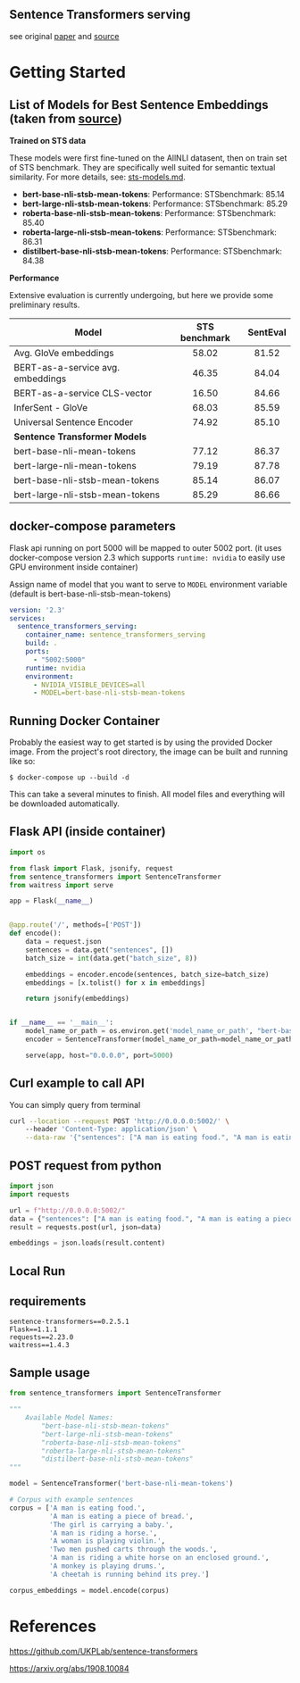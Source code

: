 ## Sentence Transformers serving

see original [paper](https://arxiv.org/abs/1908.10084) 
and [source](https://github.com/UKPLab/sentence-transformers#application-examples)

# Getting Started

## List of Models for Best Sentence Embeddings (taken from [source](https://github.com/UKPLab/sentence-transformers/blob/master/README.md))

**Trained on STS data**

These models were first fine-tuned on the AllNLI datasent, then on train set of STS benchmark. 
They are specifically well suited for semantic textual similarity. For more details, see: 
[sts-models.md](https://github.com/UKPLab/sentence-transformers/blob/master/docs/pretrained-models/sts-models.md).

- **bert-base-nli-stsb-mean-tokens**: Performance: STSbenchmark: 85.14
- **bert-large-nli-stsb-mean-tokens**: Performance: STSbenchmark: 85.29
- **roberta-base-nli-stsb-mean-tokens**: Performance: STSbenchmark: 85.40
- **roberta-large-nli-stsb-mean-tokens**: Performance: STSbenchmark: 86.31
- **distilbert-base-nli-stsb-mean-tokens**: Performance: STSbenchmark: 84.38


**Performance** 

Extensive evaluation is currently undergoing, but here we provide some preliminary results.

| Model    | STS benchmark | SentEval  |
| ----------------------------------|:-----: |:---:   |
| Avg. GloVe embeddings             | 58.02  | 81.52  |
| BERT-as-a-service avg. embeddings | 46.35  | 84.04  |
| BERT-as-a-service CLS-vector      | 16.50  | 84.66  |
| InferSent - GloVe                 | 68.03  | 85.59  |
| Universal Sentence Encoder        | 74.92  | 85.10  |
|**Sentence Transformer Models**    ||
| bert-base-nli-mean-tokens         | 77.12  | 86.37 |
| bert-large-nli-mean-tokens        | 79.19  | 87.78 |
| bert-base-nli-stsb-mean-tokens    | 85.14  | 86.07 |
| bert-large-nli-stsb-mean-tokens   | 85.29 | 86.66|


## docker-compose parameters
Flask api running on port 5000 will be mapped to outer 5002 port.
(it uses docker-compose version 2.3 which supports `runtime: nvidia` to easily use GPU environment inside container)

Assign name of model that you want to serve to `MODEL` environment variable (default is bert-base-nli-stsb-mean-tokens)
```yaml
version: '2.3'
services:
  sentence_transformers_serving:
    container_name: sentence_transformers_serving
    build: .
    ports:
      - "5002:5000"
    runtime: nvidia
    environment:
      - NVIDIA_VISIBLE_DEVICES=all
      - MODEL=bert-base-nli-stsb-mean-tokens
```

## Running Docker Container
Probably the easiest way to get started is by using the provided Docker image.
From the project's root directory, the image can be built and running like so:
```
$ docker-compose up --build -d
```
This can take a several minutes to finish. All model files and everything will be downloaded automatically.

## Flask API (inside container)
```python
import os

from flask import Flask, jsonify, request
from sentence_transformers import SentenceTransformer
from waitress import serve

app = Flask(__name__)


@app.route('/', methods=['POST'])
def encode():
    data = request.json
    sentences = data.get("sentences", [])
    batch_size = int(data.get("batch_size", 8))

    embeddings = encoder.encode(sentences, batch_size=batch_size)
    embeddings = [x.tolist() for x in embeddings]

    return jsonify(embeddings)


if __name__ == '__main__':
    model_name_or_path = os.environ.get('model_name_or_path', "bert-base-nli-stsb-mean-tokens")
    encoder = SentenceTransformer(model_name_or_path=model_name_or_path)

    serve(app, host="0.0.0.0", port=5000)
```

## Curl example to call API

You can simply query from terminal
```bash
curl --location --request POST 'http://0.0.0.0:5002/' \            
    --header 'Content-Type: application/json' \
    --data-raw '{"sentences": ["A man is eating food.", "A man is eating a piece of bread."], "batch_size":8}'
```

## POST request from python
```python
import json
import requests

url = f"http://0.0.0.0:5002/"
data = {"sentences": ["A man is eating food.", "A man is eating a piece of bread."], "batch_size":8}
result = requests.post(url, json=data)

embeddings = json.loads(result.content)
```

## Local Run

## requirements
```text
sentence-transformers==0.2.5.1
Flask==1.1.1
requests==2.23.0
waitress==1.4.3
```

## Sample usage
```python
from sentence_transformers import SentenceTransformer

"""
    Available Model Names:
        "bert-base-nli-stsb-mean-tokens"
        "bert-large-nli-stsb-mean-tokens"
        "roberta-base-nli-stsb-mean-tokens"
        "roberta-large-nli-stsb-mean-tokens"
        "distilbert-base-nli-stsb-mean-tokens"
"""

model = SentenceTransformer('bert-base-nli-mean-tokens')

# Corpus with example sentences
corpus = ['A man is eating food.',
          'A man is eating a piece of bread.',
          'The girl is carrying a baby.',
          'A man is riding a horse.',
          'A woman is playing violin.',
          'Two men pushed carts through the woods.',
          'A man is riding a white horse on an enclosed ground.',
          'A monkey is playing drums.',
          'A cheetah is running behind its prey.']

corpus_embeddings = model.encode(corpus)
```

# References

https://github.com/UKPLab/sentence-transformers

https://arxiv.org/abs/1908.10084